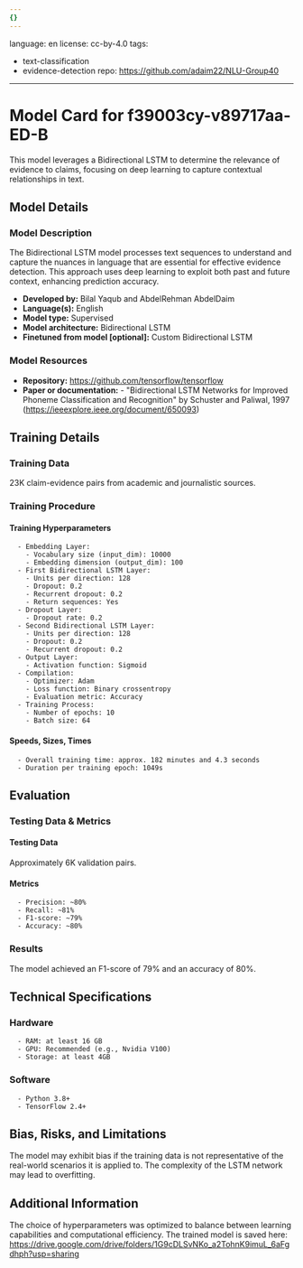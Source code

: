 ```yaml
---
{}
---
```

language: en
license: cc-by-4.0
tags:
- text-classification
- evidence-detection
repo: https://github.com/adaim22/NLU-Group40

---

# Model Card for f39003cy-v89717aa-ED-B

<!-- Provide a quick summary of what the model is/does. -->

This model leverages a Bidirectional LSTM to determine the relevance of evidence to claims, focusing on deep learning to capture contextual relationships in text.


## Model Details

### Model Description

<!-- Provide a longer summary of what this model is. -->

The Bidirectional LSTM model processes text sequences to understand and capture the nuances in language that are essential for effective evidence detection. This approach uses deep learning to exploit both past and future context, enhancing prediction accuracy.

- **Developed by:** Bilal Yaqub and AbdelRehman AbdelDaim
- **Language(s):** English
- **Model type:** Supervised
- **Model architecture:** Bidirectional LSTM
- **Finetuned from model [optional]:** Custom Bidirectional LSTM

### Model Resources

<!-- Provide links where applicable. -->

- **Repository:** https://github.com/tensorflow/tensorflow
- **Paper or documentation:** 
      - "Bidirectional LSTM Networks for Improved Phoneme Classification and Recognition" by Schuster and Paliwal, 1997 (https://ieeexplore.ieee.org/document/650093)
      

## Training Details

### Training Data

<!-- This is a short stub of information on the training data that was used, and documentation related to data pre-processing or additional filtering (if applicable). -->

23K claim-evidence pairs from academic and journalistic sources.

### Training Procedure

<!-- This relates heavily to the Technical Specifications. Content here should link to that section when it is relevant to the training procedure. -->

#### Training Hyperparameters

<!-- This is a summary of the values of hyperparameters used in training the model. -->


      - Embedding Layer:
        - Vocabulary size (input_dim): 10000
        - Embedding dimension (output_dim): 100
      - First Bidirectional LSTM Layer:
        - Units per direction: 128
        - Dropout: 0.2
        - Recurrent dropout: 0.2
        - Return sequences: Yes
      - Dropout Layer:
        - Dropout rate: 0.2
      - Second Bidirectional LSTM Layer:
        - Units per direction: 128
        - Dropout: 0.2
        - Recurrent dropout: 0.2
      - Output Layer:
        - Activation function: Sigmoid
      - Compilation:
        - Optimizer: Adam
        - Loss function: Binary crossentropy
        - Evaluation metric: Accuracy
      - Training Process:
        - Number of epochs: 10
        - Batch size: 64
    

#### Speeds, Sizes, Times

<!-- This section provides information about how roughly how long it takes to train the model and the size of the resulting model. -->


      - Overall training time: approx. 182 minutes and 4.3 seconds
      - Duration per training epoch: 1049s
    

## Evaluation

<!-- This section describes the evaluation protocols and provides the results. -->

### Testing Data & Metrics

#### Testing Data

<!-- This should describe any evaluation data used (e.g., the development/validation set provided). -->

Approximately 6K validation pairs.

#### Metrics

<!-- These are the evaluation metrics being used. -->


      - Precision: ~80%
      - Recall: ~81%
      - F1-score: ~79%
      - Accuracy: ~80%

### Results

The model achieved an F1-score of 79% and an accuracy of 80%.

## Technical Specifications

### Hardware


      - RAM: at least 16 GB
      - GPU: Recommended (e.g., Nvidia V100)
      - Storage: at least 4GB

### Software


      - Python 3.8+
      - TensorFlow 2.4+

## Bias, Risks, and Limitations

<!-- This section is meant to convey both technical and sociotechnical limitations. -->

The model may exhibit bias if the training data is not representative of the real-world scenarios it is applied to. The complexity of the LSTM network may lead to overfitting.

## Additional Information

<!-- Any other information that would be useful for other people to know. -->

The choice of hyperparameters was optimized to balance between learning capabilities and computational efficiency.
The trained model is saved here: https://drive.google.com/drive/folders/1G9cDLSvNKo_a2TohnK9imuL_6aFgdhph?usp=sharing
